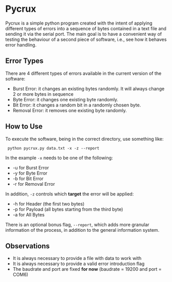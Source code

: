 
# Pycrux

Pycrux is a simple python program created with the intent of applying different types of errors into a sequence of bytes contained in a text file and sending it via the serial port. The main goal is to have a convenient way of testing the behaviour of a second piece of software, i.e., see how it behaves error handling.

## Error Types

There are 4 different types of errors available in the current version of the software:

- Burst Error: it changes an existing bytes randomly. It will always change 2 or more bytes in sequence
- Byte Error: it changes one existing byte randomly.
- Bit Error: it changes a random bit in a randomly chosen byte.
- Removal Error: it removes one existing byte randomly.

## How to Use

To execute the software, being in the correct directory, use something like:

``` python pycrux.py data.txt -x -z --report```

In the example `-x` needs to be one of the following:

- -u for Burst Error
- -y for Byte Error
- -b for Bit Error
- -r for Removal Error

In addition, `-z` controls which **target** the error will be applied:

- -h for Header (the first two bytes)
- -p for Payload (all bytes starting from the third byte)
- -a for All Bytes

There is an optional bonus flag, `--report`, which adds more granular information of the process, in addition to the general information system.

## Observations

- It is always necessary to provide a file with data to work with
- It is always necessary to provide a valid error introduction flag
- The baudrate and port are fixed **for now** (baudrate = 19200 and port = COM6)
